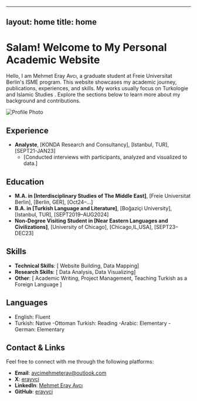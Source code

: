 
---
layout: home
title: home
---

# Salam! Welcome to My Personal Academic Website

Hello, I am Mehmet Eray Avcı, a graduate student at Freie Universitat Berlin's ISME program. This website showcases my academic journey, publications, experiences, and skills. My works usually focus on Turkologie and Islamic Studies . Explore the sections below to learn more about my background and contributions.

![Profile Photo](../IMG-0587.jpeg)

## Experience

- **Analyste**, [KONDA Research and Consultancy], [Istanbul, TUR], [SEPT21-JAN23]
  - [Conducted interviews with participants, analyzed and visualized to data.]


## Education

- **M.A. in [Interdisciplinary Studies of The Middle East]**, [Freie Universitat Berlin], [Berlin, GER], [Oct24–...]
- **B.A. in [Turkish Language and Literature]**, [Boğaziçi University], [Istanbul, TUR], [SEPT2019–AUG2024]
- **Non-Degree Visiting Student in [Near Eastern Languages and Civilizations]**, [University of Chicago], [Chicago,IL,USA], [SEPT23–DEC23]

## Skills

- **Technical Skills**: [ Website Building, Data Mapping]
- **Research Skills**: [ Data Analysis, Data Visualizing]
- **Other**: [ Academic Writing, Project Management, Teaching Turkish as a Foreign Language ]

## Languages

- English: Fluent
- Turkish: Native
-Ottoman Turkish: Reading
-Arabic: Elementary
-German: Elementary


## Contact & Links

Feel free to connect with me through the following platforms:

- **Email**: [avcimehmeteray@outlook.com](mailto:avcimehmeteray@outlook.com)
- **X**: [erayvci](https://x.com/erayvci)
- **LinkedIn**: [Mehmet Eray Avcı](https://www.linkedin.com/in/erayavci/)
- **GitHub**: [erayvci](https://github.com/erayvci)


[Just the Docs]: https://just-the-docs.github.io/just-the-docs/
[GitHub Pages]: https://docs.github.com/en/pages
[README]: https://github.com/just-the-docs/just-the-docs-template/blob/main/README.md
[Jekyll]: https://jekyllrb.com
[GitHub Pages / Actions workflow]: https://github.blog/changelog/2022-07-27-github-pages-custom-github-actions-workflows-beta/
[use this template]: https://github.com/just-the-docs/just-the-docs-template/generate

